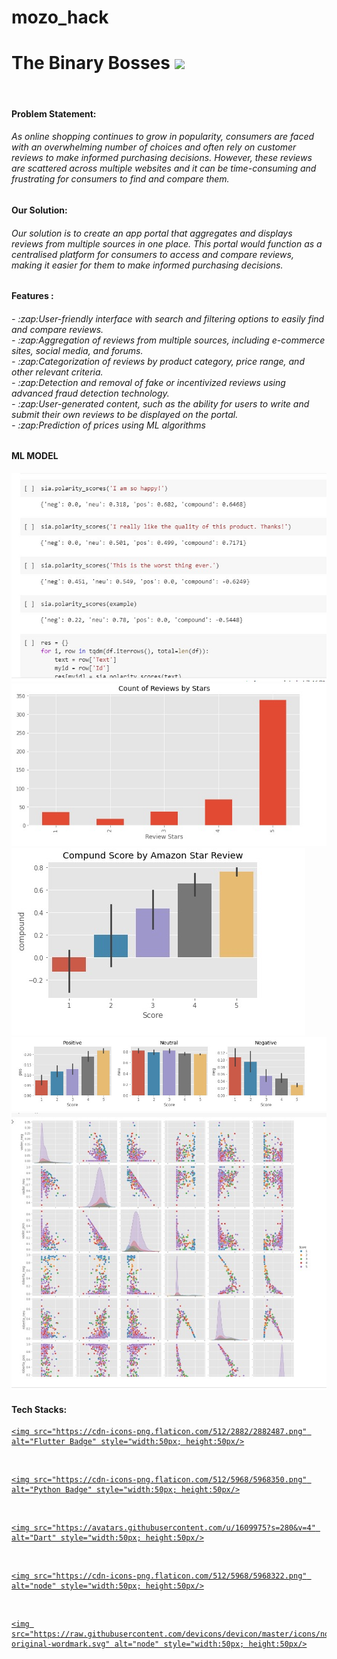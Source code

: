 # mozo_hack

<h1>The Binary Bosses
 <img src="https://media.giphy.com/media/hvRJCLFzcasrR4ia7z/giphy.gif" width="30px"/>
</h1>
<br>
<h4 >
 Problem Statement:
</h4>

<h6>
As online shopping continues to grow in popularity, consumers are
faced with an overwhelming number of choices and often rely on customer reviews to make
informed purchasing decisions. However, these reviews are scattered across multiple
websites and it can be time-consuming and frustrating for consumers to find and compare
them.
</h6>

<h4 >
 <h4 >

Our Solution:

</h4>



<h6>

Our solution is to create an app portal that aggregates and displays reviews from multiple sources in one place. This portal would function as a centralised platform for consumers to access and compare reviews, making it easier for them to make informed purchasing decisions.

</h6>



<h4 >
 Features :
</h4>

<h6>
- :zap:User-friendly interface with search and filtering options to easily find and compare
reviews.
<br>
- :zap:Aggregation of reviews from multiple sources, including e-commerce sites, social
media, and forums.
<br>
- :zap:Categorization of reviews by product category, price range, and other relevant
criteria.
<br>
- :zap:Detection and removal of fake or incentivized reviews using advanced fraud
detection technology.
<br>
- :zap:User-generated content, such as the ability for users to write and submit their own
reviews to be displayed on the portal.
<br>
- :zap:Prediction of prices using ML algorithms
<br>
</h6>


<h4>ML MODEL</h4>
 <div><img src = "https://github.com/mkswagger/review_room_mozohack4.0/blob/main/mozo-hacks-img/img1.jpeg?raw=true"></img>
 <img src = "https://github.com/mkswagger/review_room_mozohack4.0/blob/main/mozo-hacks-img/img2.jpeg?raw=true"></img><br>
 <img src = "https://github.com/mkswagger/review_room_mozohack4.0/blob/main/mozo-hacks-img/img3.jpeg?raw=true"></img><br>
 <img src = "https://github.com/mkswagger/review_room_mozohack4.0/blob/main/mozo-hacks-img/img4.jpeg?raw=true"></img><br>
 <img src = "https://github.com/mkswagger/review_room_mozohack4.0/blob/main/mozo-hacks-img/img5.jpeg?raw=true"></img></div>
 
 <h4>
 Tech Stacks:

</h4>


<div id="badges">

  <a href="#">

    <img src="https://cdn-icons-png.flaticon.com/512/2882/2882487.png" alt="Flutter Badge" style="width:50px; height:50px/>

  </a>

  <br>

  <a href="#">

    <img src="https://cdn-icons-png.flaticon.com/512/5968/5968350.png" alt="Python Badge" style="width:50px; height:50px/>

  </a>

  <br>

  <a href="#">

    <img src="https://avatars.githubusercontent.com/u/1609975?s=280&v=4" alt="Dart" style="width:50px; height:50px/>

  </a>

  <br>

  <a href="#">

    <img src="https://cdn-icons-png.flaticon.com/512/5968/5968322.png" alt="node" style="width:50px; height:50px/>

  </a>

 <br>

  <a href="#">

    <img src="https://raw.githubusercontent.com/devicons/devicon/master/icons/nodejs/nodejs-original-wordmark.svg" alt="node" style="width:50px; height:50px/>

  </a>
 </div>

